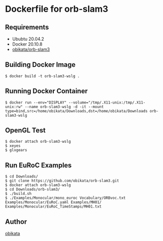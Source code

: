 Dockerfile for orb-slam3
====

## Requirements
- Ububtu 20.04.2
- Docker 20.10.8
- [obikata/orb-slam3](https://github.com/obikata/orb-slam3)

## Building Docker Image
```
$ docker build -t orb-slam3-wslg .
```

## Running Docker Container
```
$ docker run --env="DISPLAY" --volume="/tmp/.X11-unix:/tmp/.X11-unix:rw" --name orb-slam3-wslg -d -it --mount type=bind,src=/home/obikata/Downloads,dst=/home/obikata/Downloads orb-slam3-wslg
```

## OpenGL Test
```
$ docker attach orb-slam3-wslg
$ xeyes
$ glxgears
```

## Run EuRoC Examples
```
$ cd Downloads/
$ git clone https://github.com/obikata/orb-slam3.git
$ docker attach orb-slam3-wslg
$ cd Downloads/orb-slam3/
$ ./build.sh
$ ./Examples/Monocular/mono_euroc Vocabulary/ORBvoc.txt Examples/Monocular/EuRoC.yaml Examples/MH01/ Examples/Monocular/EuRoC_TimeStamps/MH01.txt
```

## Author

[obikata](https://github.com/obikata)
